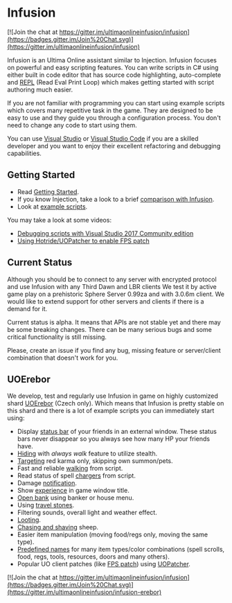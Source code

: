 # Infusion

[![Join the chat at https://gitter.im/ultimaonlineinfusion/infusion](https://badges.gitter.im/Join%20Chat.svg)](https://gitter.im/ultimaonlineinfusion/infusion)

Infusion is an Ultima Online assistant similar to Injection. Infusion focuses on powerful and easy scripting features.
You can write scripts in C# using either built in code editor that has source code highlighting, auto-complete and
[REPL](https://en.wikipedia.org/wiki/Read%E2%80%93eval%E2%80%93print_loop) (Read Eval Print Loop) which
makes getting started with script authoring much easier.

If you are not familiar with programming you can start using example scripts which covers many repetitive task in the game. They are designed to be easy to use and they guide you through a configuration process. You don't need to change any code to start using them.

You can use [Visual Studio](https://www.visualstudio.com/cs/thank-you-downloading-visual-studio/?sku=Community) or
[Visual Studio Code](https://code.visualstudio.com/) if you are a skilled developer and you want to enjoy their excellent refactoring and
debugging capabilities.

## Getting Started

- Read [Getting Started](https://github.com/JakubLinhart/Infusion/wiki/Getting-started).
- If you know Injection, take a look to a brief [comparison with Infusion](https://github.com/uoinfusion/Infusion/wiki/Comparison-with-Injection).
- Look at [example scripts](https://github.com/uoinfusion/Infusion/tree/master/ExampleScripts).

You may take a look at some videos:

- [Debugging scripts with Visual Studio 2017 Community edition](https://www.youtube.com/watch?v=X2hyImvCSHg)
- [Using Hotride/UOPatcher to enable FPS patch](https://www.youtube.com/watch?v=hagheyX6Odo)


## Current Status

Although you should be to connect to any server with encrypted protocol and use Infusion with any Third Dawn and LBR clients
We test it by active game play on a prehistoric Sphere Server 0.99za and with 3.0.6m client.
We would like to extend support for other servers and clients if there is a demand for it.

Current status is alpha. It means that APIs are not stable yet and there may be some breaking changes. There can be many serious bugs and some critical functionality is still missing.

Please, create an issue if you find any bug, missing feature or server/client combination that doesn't work
for you.

## UOErebor

We develop, test and regularly use Infusion in game on highly customized shard [UOErebor](http://uoerebor.cz/) (Czech only). Which means that Infusion is pretty
stable on this shard and there is a lot of example scripts you can immediately start using:

- Display [status bar](ExampleScripts/UOErebor/party.csx) of your friends in an external window. These status bars never disappear so you always see how many HP your friends have.
- [Hiding](ExampleScripts/UOErebor/hidding.csx) with *always walk* feature to utilize stealth. 
- [Targeting](ExampleScripts/UOErebor/targeting.csx) red karma only, skipping own summon/pets.
- Fast and reliable [walking](ExampleScripts/UOErebor/walking.csx) from script.
- Read status of spell [chargers](ExampleScripts/UOErebor/chargers.csx) from script.
- Damage [notification](ExampleScripts/UOErebor/hpnotify.csx).
- Show [experience](ExampleScripts/UOErebor/explevel.csx) in game window title.
- [Open bank](ExampleScripts/UOErebor/banking.csx) using banker or house menu.
- Using [travel stones](ExampleScripts/UOErebor/travelstone.csx).
- Filtering sounds, overall light and weather effect.
- [Looting](ExampleScripts/UOErebor/looting.csx).
- [Chasing and shaving](ExampleScripts/UOErebor/sheepshaving.csx) sheep.
- Easier item manipulation (moving food/regs only, moving the same type).
- [Predefined names](ExampleScripts/UOErebor/Specs.csx) for many item types/color combinations (spell scrolls, food, regs, tools, resources, doors and many others).
- Popular UO client patches (like [FPS patch](https://www.youtube.com/watch?v=hagheyX6Odo)) using [UOPatcher](https://github.com/Hotride/UOPatcher).

[![Join the chat at https://gitter.im/ultimaonlineinfusion/infusion](https://badges.gitter.im/Join%20Chat.svg)](https://gitter.im/ultimaonlineinfusion/infusion-erebor)